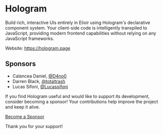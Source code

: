# Hologram

Build rich, interactive UIs entirely in Elixir using Hologram's declarative component system. Your client-side code is intelligently transpiled to JavaScript, providing modern frontend capabilities without relying on any JavaScript frameworks.

Website: https://hologram.page

## Sponsors

* Calancea Daniel, [@D4no0](https://github.com/D4no0)
* Darren Black, [@totaltrash](https://github.com/totaltrash)
* Lucas Sifoni, [@Lucassifoni](https://github.com/Lucassifoni)

If you find Hologram useful and would like to support its development, consider becoming a sponsor! Your contributions help improve the project and keep it alive.

[Become a Sponsor](https://github.com/sponsors/bartblast)

Thank you for your support!